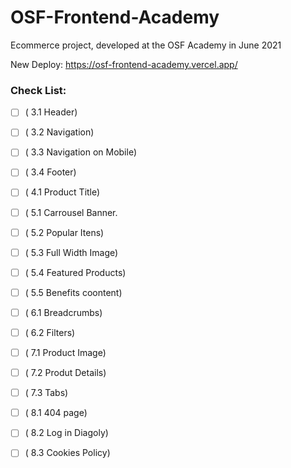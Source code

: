 # OSF-Frontend-Academy
Ecommerce project, developed at the OSF Academy in June 2021

New Deploy: https://osf-frontend-academy.vercel.app/

### Check List:

- [ ] ( 3.1 Header)

- [ ] ( 3.2 Navigation)

- [ ] ( 3.3 Navigation on Mobile)

- [ ] ( 3.4 Footer)

- [ ] ( 4.1 Product Title)

- [ ] ( 5.1 Carrousel Banner.

- [ ] ( 5.2 Popular Itens)

- [ ] ( 5.3 Full Width Image)

- [ ] ( 5.4 Featured Products)

- [ ] ( 5.5 Benefits coontent)

- [ ] ( 6.1 Breadcrumbs)

- [ ] ( 6.2 Filters)

- [ ] ( 7.1 Product Image)

- [ ] ( 7.2 Produt Details)

- [ ] ( 7.3 Tabs)

- [ ] ( 8.1 404 page)

- [ ] ( 8.2 Log in Diagoly)

- [ ] ( 8.3 Cookies Policy)
